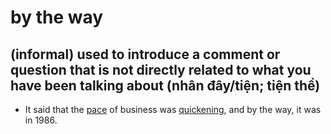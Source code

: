 # by the way

## (informal) used to introduce a comment or question that is not directly related to what you have been talking about (nhân đây/tiện; tiện thể)

- It said that the [pace](../vocabulary/p/pace-n.md#the-speed-at-which-something-happens) of business was [quickening](../vocabulary/q/quicken-v.md#to-become-quicker-or-make-something-quicker), and by the way, it was in 1986.